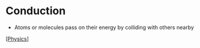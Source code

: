 # Conduction

- Atoms or molecules pass on their energy by colliding with others nearby

[[Physics]]

[//begin]: # "Autogenerated link references for markdown compatibility"
[physics]: physics "Physics"
[//end]: # "Autogenerated link references"